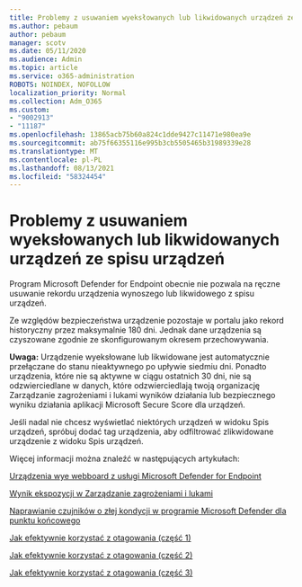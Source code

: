 ```yaml
---
title: Problemy z usuwaniem wyeksłowanych lub likwidowanych urządzeń ze spisu urządzeń
ms.author: pebaum
author: pebaum
manager: scotv
ms.date: 05/11/2020
ms.audience: Admin
ms.topic: article
ms.service: o365-administration
ROBOTS: NOINDEX, NOFOLLOW
localization_priority: Normal
ms.collection: Adm_O365
ms.custom:
- "9002913"
- "11187"
ms.openlocfilehash: 13865acb75b60a824c1dde9427c11471e980ea9e
ms.sourcegitcommit: ab75f66355116e995b3cb5505465b31989339e28
ms.translationtype: MT
ms.contentlocale: pl-PL
ms.lasthandoff: 08/13/2021
ms.locfileid: "58324454"
---
```

# <a name="issues-with-removing-an-offboarded-or-decommissioned-device-from-the-device-inventory"></a>Problemy z usuwaniem wyeksłowanych lub likwidowanych urządzeń ze spisu urządzeń

Program Microsoft Defender for Endpoint obecnie nie pozwala na ręczne usuwanie rekordu urządzenia wynoszego lub likwidowego z spisu urządzeń.

Ze względów bezpieczeństwa urządzenie pozostaje w portalu jako rekord historyczny przez maksymalnie 180 dni. Jednak dane urządzenia są czyszowane zgodnie ze skonfigurowanym okresem przechowywania.

**Uwaga:** Urządzenie wyeksłowane lub  likwidowane jest automatycznie przełączane do stanu nieaktywnego po upływie siedmiu dni. Ponadto urządzenia, które nie są aktywne w ciągu ostatnich 30 dni, nie są odzwierciedlane w danych, które odzwierciedlają twoją organizację Zarządzanie zagrożeniami i lukami wyników działania lub bezpiecznego wyniku działania aplikacji Microsoft Secure Score dla urządzeń.
 
Jeśli nadal nie chcesz wyświetlać niektórych urządzeń w widoku Spis urządzeń, spróbuj dodać tag urządzenia, aby odfiltrować zlikwidowane urządzenie z widoku Spis urządzeń.

Więcej informacji można znaleźć w następujących artykułach:

[Urządzenia wye webboard z usługi Microsoft Defender for Endpoint](https://docs.microsoft.com/microsoft-365/security/defender-endpoint/offboard-machines.md)

[Wynik ekspozycji w Zarządzanie zagrożeniami i lukami](https://docs.microsoft.com/microsoft-365/security/defender-endpoint/tvm-exposure-score.md)

[Naprawianie czujników o złej kondycji w programie Microsoft Defender dla punktu końcowego](https://docs.microsoft.com/microsoft-365/security/defender-endpoint/fix-unhealthy-sensors#inactive-devices.md)

[Jak efektywnie korzystać z otagowania (część 1)](https://techcommunity.microsoft.com/t5/microsoft-defender-for-endpoint/how-to-use-tagging-effectively-part-1/ba-p/1964058)

[Jak efektywnie korzystać z otagowania (część 2)](https://techcommunity.microsoft.com/t5/microsoft-defender-for-endpoint/how-to-use-tagging-effectively-part-2/ba-p/1962008)

[Jak efektywnie korzystać z otagowania (część 3)](https://techcommunity.microsoft.com/t5/microsoft-defender-for-endpoint/how-to-use-tagging-effectively-part-3/ba-p/1964073)




